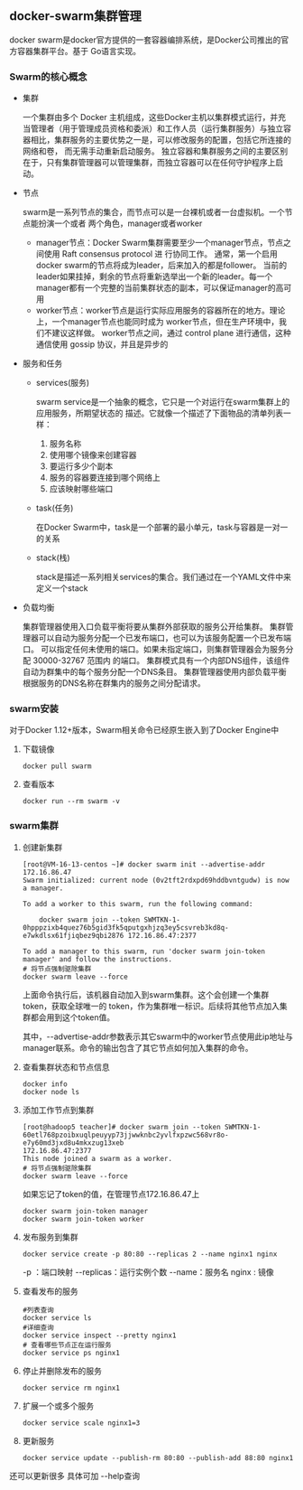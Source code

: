 ## docker-swarm集群管理

docker swarm是docker官方提供的一套容器编排系统，是Docker公司推出的官方容器集群平台。基于 Go语言实现。

### Swarm的核心概念

- 集群

  一个集群由多个 Docker 主机组成，这些Docker主机以集群模式运行，并充当管理者（用于管理成员资格和委派）和工作人员（运行集群服务）与独立容器相比，集群服务的主要优势之一是，可以修改服务的配置，包括它所连接的网络和卷， 而无需手动重新启动服务。 独立容器和集群服务之间的主要区别在于，只有集群管理器可以管理集群，而独立容器可以在任何守护程序上启动。

- 节点

  swarm是一系列节点的集合，而节点可以是一台裸机或者一台虚拟机。一个节点能扮演一个或者 两个角色，manager或者worker

  - manager节点：Docker Swarm集群需要至少一个manager节点，节点之间使用 Raft consensus protocol 进 行协同工作。 通常，第一个启用docker swarm的节点将成为leader，后来加入的都是follower。 当前的leader如果挂掉，剩余的节点将重新选举出一个新的leader。每一个manager都有一个完整的当前集群状态的副本，可以保证manager的高可用
  - worker节点：worker节点是运行实际应用服务的容器所在的地方。理论上，一个manager节点也能同时成为 worker节点，但在生产环境中，我们不建议这样做。 worker节点之间，通过 control plane 进行通信，这种通信使用 gossip 协议，并且是异步的

- 服务和任务

  - services(服务)

    swarm service是一个抽象的概念，它只是一个对运行在swarm集群上的应用服务，所期望状态的 描述。它就像一个描述了下面物品的清单列表一样：

    1. 服务名称
    2. 使用哪个镜像来创建容器
    3. 要运行多少个副本
    4. 服务的容器要连接到哪个网络上
    5. 应该映射哪些端口

  - task(任务) 

    在Docker Swarm中，task是一个部署的最小单元，task与容器是一对一的关系

  - stack(栈) 

    stack是描述一系列相关services的集合。我们通过在一个YAML文件中来定义一个stack

- 负载均衡

  集群管理器使用入口负载平衡将要从集群外部获取的服务公开给集群。 集群管理器可以自动为服务分配一个已发布端口，也可以为该服务配置一个已发布端口。 可以指定任何未使用的端口。如果未指定端口，则集群管理器会为服务分配 30000-32767 范围内 的端口。 集群模式具有一个内部DNS组件，该组件自动为群集中的每个服务分配一个DNS条目。 集群管理器使用内部负载平衡根据服务的DNS名称在群集内的服务之间分配请求。

### swarm安装

对于Docker 1.12+版本，Swarm相关命令已经原生嵌入到了Docker Engine中

1. 下载镜像

   ```shell
   docker pull swarm
   ```

2. 查看版本

   ```shell
   docker run --rm swarm -v
   ```

### swarm集群

1. 创建新集群

   ```shell
   [root@VM-16-13-centos ~]# docker swarm init --advertise-addr 172.16.86.47
   Swarm initialized: current node (0v2tft2rdxpd69hddbvntgudw) is now a manager.
   
   To add a worker to this swarm, run the following command:
   
       docker swarm join --token SWMTKN-1-0hpppzixb4quez76b5gid3fk5qputgxhjzq3ey5csvreb3kd8q-e7wkdlsx61fjiqbez9qbi2876 172.16.86.47:2377
   
   To add a manager to this swarm, run 'docker swarm join-token manager' and follow the instructions.
   # 将节点强制驱除集群
   docker swarm leave --force
   ```

   上面命令执行后，该机器自动加入到swarm集群。这个会创建一个集群token，获取全球唯一的 token，作为集群唯一标识。后续将其他节点加入集群都会用到这个token值。

   其中，--advertise-addr参数表示其它swarm中的worker节点使用此ip地址与manager联系。命令的输出包含了其它节点如何加入集群的命令。

2. 查看集群状态和节点信息

   ```shell
   docker info
   docker node ls
   ```

3. 添加工作节点到集群

   ```shell
   [root@hadoop5 teacher]# docker swarm join --token SWMTKN-1-
   60etl768pzoibxuqlpeuyyp73jjwwknbc2yvlfxpzwc568vr8o-e7y60md3jxd8u4mkxzug13xeb
   172.16.86.47:2377
   This node joined a swarm as a worker.
   # 将节点强制驱除集群
   docker swarm leave --force
   ```

   如果忘记了token的值，在管理节点172.16.86.47上

   ```shell
   docker swarm join-token manager
   docker swarm join-token worker
   ```

4. 发布服务到集群

   ```shell
   docker service create -p 80:80 --replicas 2 --name nginx1 nginx
   ```

   -p ：端口映射 --replicas：运行实例个数 --name：服务名 nginx : 镜像

5. 查看发布的服务

   ```shell
   #列表查询
   docker service ls
   #详细查询
   docker service inspect --pretty nginx1
   # 查看哪些节点正在运行服务
   docker service ps nginx1
   ```

6. 停止并删除发布的服务

   ```shell
   docker service rm nginx1
   ```

7. 扩展一个或多个服务

   ```shell
   docker service scale nginx1=3
   ```

8. 更新服务

   ```shell
   docker service update --publish-rm 80:80 --publish-add 88:80 nginx1
   ```

还可以更新很多 具体可加 --help查询
